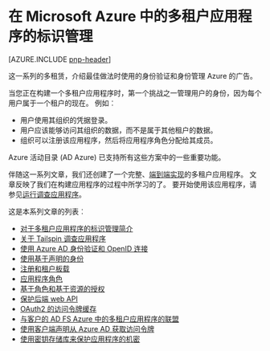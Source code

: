 <properties
   pageTitle="对于多租户应用程序的标识管理 |Microsoft Azure"
   description="在多租户应用程序的身份验证、 授权和身份管理的最佳做法。"
   services=""
   documentationCenter="na"
   authors="MikeWasson"
   manager="roshar"
   editor=""
   tags=""/>

<tags
   ms.service="guidance"
   ms.devlang="dotnet"
   ms.topic="article"
   ms.tgt_pltfrm="na"
   ms.workload="na"
   ms.date="06/02/2016"
   ms.author="mwasson"/>

# <a name="identity-management-for-multitenant-applications-in-microsoft-azure"></a>在 Microsoft Azure 中的多租户应用程序的标识管理

[AZURE.INCLUDE [pnp-header](../../includes/guidance-pnp-header-include.md)]

这一系列的多租赁，介绍最佳做法时使用的身份验证和身份管理 Azure 的广告。

当您正在构建一个多租户应用程序时，第一个挑战之一管理用户的身份，因为每个用户属于一个租户的现在。 例如︰

- 用户使用其组织的凭据登录。
- 用户应该能够访问其组织的数据，而不是属于其他租户的数据。
- 组织可以注册该应用程序，然后将应用程序角色分配给其成员。

Azure 活动目录 (AD Azure) 已支持所有这些方案中的一些重要功能。

伴随这一系列文章，我们还创建了一个完整、[端到端实现][tailspin]的多租户应用程序。 文章反映了我们在构建应用程序的过程中所学习的了。 要开始使用该应用程序，请参见[运行调查应用程序](https://github.com/Azure-Samples/guidance-identity-management-for-multitenant-apps/blob/master/docs/running-the-app.md)。

这是本系列文章的列表︰

- [对于多租户应用程序的标识管理简介](guidance-multitenant-identity-intro.md)
- [关于 Tailspin 调查应用程序](guidance-multitenant-identity-tailspin.md)
- [使用 Azure AD 身份验证和 OpenID 连接](guidance-multitenant-identity-authenticate.md)
- [使用基于声明的身份](guidance-multitenant-identity-claims.md)
- [注册和租户板载](guidance-multitenant-identity-signup.md)
- [应用程序角色](guidance-multitenant-identity-app-roles.md)
- [基于角色和基于资源的授权](guidance-multitenant-identity-authorize.md)
- [保护后端 web API](guidance-multitenant-identity-web-api.md)
- [OAuth2 的访问令牌缓存](guidance-multitenant-identity-token-cache.md)
- [与客户的 AD FS Azure 中的多租户应用程序的联盟](guidance-multitenant-identity-adfs.md)
- [使用客户端声明从 Azure AD 获取访问令牌](guidance-multitenant-identity-client-assertion.md)
- [使用密钥存储库来保护应用程序的机密](guidance-multitenant-identity-keyvault.md)

[tailspin]: https://github.com/Azure-Samples/guidance-identity-management-for-multitenant-apps

